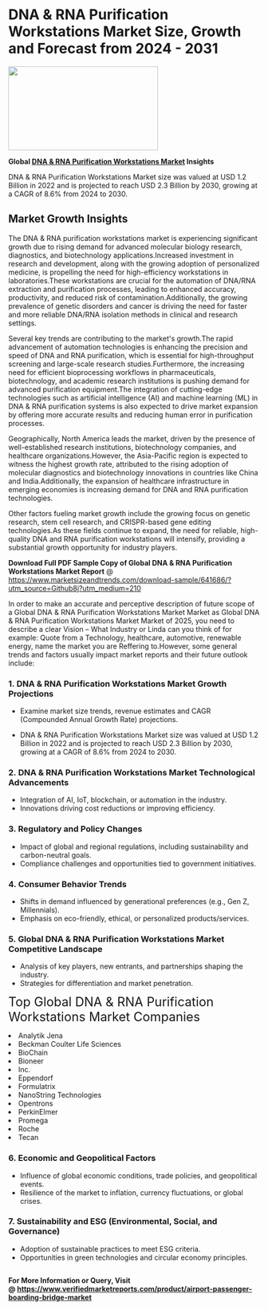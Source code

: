 <H1>DNA & RNA Purification Workstations Market Size, Growth and Forecast from 2024 - 2031</H1><img class="aligncenter size-medium wp-image-584254" src="https://thirdeyenews.in/wp-content/uploads/2024/09/Global-Market-Research-300x168.jpeg" alt="" width="300" height="168" /><p><strong>Global&nbsp;<a href="https://www.marketsizeandtrends.com/download-sample/641686/?utm_source=Github8j?utm_medium=210">DNA & RNA Purification Workstations Market</a> Insights</strong></p><p>DNA & RNA Purification Workstations Market size was valued at USD 1.2 Billion in 2022 and is projected to reach USD 2.3 Billion by 2030, growing at a CAGR of 8.6% from 2024 to 2030.</p><p><h2>Market Growth Insights</h2> <p>The DNA & RNA purification workstations market is experiencing significant growth due to rising demand for advanced molecular biology research, diagnostics, and biotechnology applications.Increased investment in research and development, along with the growing adoption of personalized medicine, is propelling the need for high-efficiency workstations in laboratories.These workstations are crucial for the automation of DNA/RNA extraction and purification processes, leading to enhanced accuracy, productivity, and reduced risk of contamination.Additionally, the growing prevalence of genetic disorders and cancer is driving the need for faster and more reliable DNA/RNA isolation methods in clinical and research settings.</p> <p>Several key trends are contributing to the market's growth.The rapid advancement of automation technologies is enhancing the precision and speed of DNA and RNA purification, which is essential for high-throughput screening and large-scale research studies.Furthermore, the increasing need for efficient bioprocessing workflows in pharmaceuticals, biotechnology, and academic research institutions is pushing demand for advanced purification equipment.The integration of cutting-edge technologies such as artificial intelligence (AI) and machine learning (ML) in DNA & RNA purification systems is also expected to drive market expansion by offering more accurate results and reducing human error in purification processes.</p> <p>Geographically, North America leads the market, driven by the presence of well-established research institutions, biotechnology companies, and healthcare organizations.However, the Asia-Pacific region is expected to witness the highest growth rate, attributed to the rising adoption of molecular diagnostics and biotechnology innovations in countries like China and India.Additionally, the expansion of healthcare infrastructure in emerging economies is increasing demand for DNA and RNA purification technologies.</p> <p>Other factors fueling market growth include the growing focus on genetic research, stem cell research, and CRISPR-based gene editing technologies.As these fields continue to expand, the need for reliable, high-quality DNA and RNA purification workstations will intensify, providing a substantial growth opportunity for industry players.</p> <p><span class=""><strong>Download Full PDF Sample Copy of Global DNA & RNA Purification Workstations Market Report</strong> @ <a href="https://www.marketsizeandtrends.com/download-sample/641686/?utm_source=Github8j?utm_medium=210" target="_blank">https://www.marketsizeandtrends.com/download-sample/641686/?utm_source=Github8j?utm_medium=210</a></span></p><p>In order to make an accurate and perceptive description of future scope of a Global&nbsp;DNA & RNA Purification Workstations Market Market as Global&nbsp;DNA & RNA Purification Workstations Market Market of 2025, you need to describe a clear Vision &ndash; What Industry or Linda can you think of for example: Quote from a Technology, healthcare, automotive, renewable energy, name the market you are Reffering to.However, some general trends and factors usually impact market reports and their future outlook include:</p><h3>1.&nbsp;<strong>DNA & RNA Purification Workstations Market Growth Projections</strong></h3><ul><li>Examine market size trends, revenue estimates and CAGR (Compounded Annual Growth Rate) projections.</li><li><p>DNA & RNA Purification Workstations Market size was valued at USD 1.2 Billion in 2022 and is projected to reach USD 2.3 Billion by 2030, growing at a CAGR of 8.6% from 2024 to 2030.</p></li></ul><h3>2.&nbsp;<strong>DNA & RNA Purification Workstations Market Technological Advancements</strong></h3><ul><li>Integration of AI, IoT, blockchain, or automation in the industry.</li><li>Innovations driving cost reductions or improving efficiency.</li></ul><h3>3.&nbsp;<strong>Regulatory and Policy Changes</strong></h3><ul><li>Impact of global and regional regulations, including sustainability and carbon-neutral goals.</li><li>Compliance challenges and opportunities tied to government initiatives.</li></ul><h3>4.&nbsp;<strong>Consumer Behavior Trends</strong></h3><ul><li>Shifts in demand influenced by generational preferences (e.g., Gen Z, Millennials).</li><li>Emphasis on eco-friendly, ethical, or personalized products/services.</li></ul><h3>5.&nbsp;<strong>Global DNA & RNA Purification Workstations Market Competitive Landscape</strong></h3><ul><li>Analysis of key players, new entrants, and partnerships shaping the industry.</li><li>Strategies for differentiation and market penetration.</li></ul><p data-pm-slice="1 1 []"><span style="color: inherit; font-family: inherit; font-size: 25px;">Top Global DNA & RNA Purification Workstations Market Companies</span></p><div class="" data-test-id=""><p><li>Analytik Jena</li><li> Beckman Coulter Life Sciences</li><li> BioChain</li><li> Bioneer</li><li> Inc.</li><li> Eppendorf</li><li> Formulatrix</li><li> NanoString Technologies</li><li> Opentrons</li><li> PerkinElmer</li><li> Promega</li><li> Roche</li><li> Tecan</li></p></div><h3>6.&nbsp;<strong>Economic and Geopolitical Factors</strong></h3><ul><li>Influence of global economic conditions, trade policies, and geopolitical events.</li><li>Resilience of the market to inflation, currency fluctuations, or global crises.</li></ul><h3>7.&nbsp;<strong>Sustainability and ESG (Environmental, Social, and Governance)</strong></h3><ul><li>Adoption of sustainable practices to meet ESG criteria.</li><li>Opportunities in green technologies and circular economy principles.</li></ul><h2><strong style="font-size: 14px;">For More Information or Query, Visit @&nbsp;</strong><a style="background-color: #ffffff; font-size: 14px;" href="https://www.marketsizeandtrends.com/report/dna-rna-purification-workstations-market/" target="_blank">https://www.verifiedmarketreports.com/product/airport-passenger-boarding-bridge-market</a></h2>